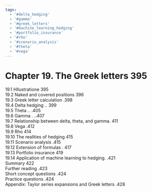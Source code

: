 ```yaml
---
tags:
  - '#delta_hedging'
  - '#gamma'
  - '#greek_letters'
  - '#machine_learning_hedging'
  - '#portfolio_insurance'
  - '#rho'
  - '#scenario_analysis'
  - '#theta'
  - '#vega'
---
```

# Chapter 19. The Greek letters 395  

19.1 Hllustratione 395   
19.2 Naked and covered positions 396   
19.3 Greek letter calculation .398   
19.4 Delta hedging .. 399   
19.5 Theta .. .405   
19.6 Gamma . ..407   
19.7 Relationship between delta, theta, and gamma. 411   
19.8 Vega .412   
19.9 Rho 414   
19.10 The realities of hedging 415   
19.11 Scenario analysis .415   
19.12 Extension of formulas . 417   
19.13 Portfolio insurance 419   
19.14 Application of machine learning to hedging. .421   
Summary 422   
Further reading .423   
Short concept questions .424   
Practice questions .424   
Appendix: Taylor series expansions and Greek letters .428  
